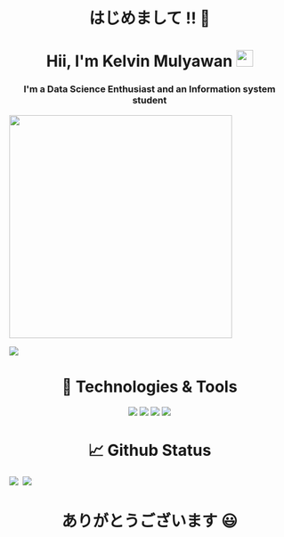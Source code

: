 <!-- Greeting -->
<h1 align="center">はじめまして !! 🐲</h1>
<!-- Part 1 -->
<h1 align="center">Hii, I'm Kelvin Mulyawan <img src="https://raw.githubusercontent.com/KelvinMulyawan/KelvinMulyawan/master/wave.gif" width="30px"></h1>
<h3 align="center">I'm a Data Science Enthusiast and an Information system student</h3>

<!-- Github Metrics -->
<img alt="" width="400" src="https://github.com/KelvinMulyawan/KelvinMulyawan/blob/master/metrics.classic.svg"><img width="900" height="1" alt="">

<a href="https://www.linkedin.com/in/kelvin-mulyawan-bb6617217"><img src="https://img.shields.io/badge/linkedin-%230077B5.svg?style=for-the-badge&logo=linkedin&logoColor=white"></a>

<!-- Technologies and Tools -->
<h1 align="center">🔧 Technologies & Tools</h1>
<div class="inline-block" align="center">
    <img src="https://img.shields.io/badge/Editor-Jupyter_Notebook-informational?style=flat&logo=jupyter&logoColor=white&color=2bbc8a">
    <img src="https://img.shields.io/badge/Code-Python-informational?style=flat&logo=python&logoColor=white&color=blue">
    <img src="https://img.shields.io/badge/Package-pandas-informational?style=flat&logo=pandas&logoColor=white&color=2bbc8a">
    <img src="https://img.shields.io/badge/Package-scikit_learn-informational?style=flat&logo=scikit-learn&logoColor=white&color=orange">
 </div>

<!-- GitHub Status -->
<h1 align="center">&#x1f4c8; Github Status</h1>
<div class="inline-block">
    <img src="https://github-readme-stats.vercel.app/api?username=KelvinMulyawan&theme=algolia&column=7&no-frame=true&show_icons=true" />&nbsp;
    <img src="https://github-readme-stats.vercel.app/api/top-langs/?username=KelvinMulyawan&hide=C,html,CSS,C++&theme=algolia&column=7&no-frame=true&layout=compact"/>
</div>

<!-- Closing Statement -->
<h1 align="center">ありがとうございます 😃</h1>
